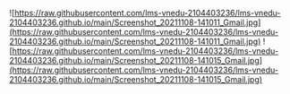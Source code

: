 ![https://raw.githubusercontent.com/lms-vnedu-2104403236/lms-vnedu-2104403236.github.io/main/Screenshot_20211108-141011_Gmail.jpg](https://raw.githubusercontent.com/lms-vnedu-2104403236/lms-vnedu-2104403236.github.io/main/Screenshot_20211108-141011_Gmail.jpg)
![https://raw.githubusercontent.com/lms-vnedu-2104403236/lms-vnedu-2104403236.github.io/main/Screenshot_20211108-141015_Gmail.jpg](https://raw.githubusercontent.com/lms-vnedu-2104403236/lms-vnedu-2104403236.github.io/main/Screenshot_20211108-141015_Gmail.jpg)
